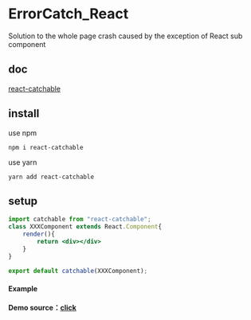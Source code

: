 # ErrorCatch_React
 Solution to the whole page crash caused by the exception of React sub component

## doc

[react-catchable](https://github.com/ThorinChen/ErrorCatch_React/blob/main/README.md)

## install

use npm
```shell
npm i react-catchable
```
use yarn
```shell
yarn add react-catchable
```
## setup

```jsx
import catchable from "react-catchable";
class XXXComponent extends React.Component{
    render(){
        return <div></div>
    }
}

export default catchable(XXXComponent);
```

#### Example
 **Demo source：[click](https://github.com/ThorinChen/ErrorCatch_React/blob/main/demo/index.html)**
